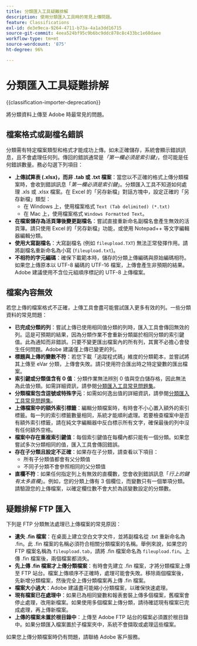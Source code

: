 ```yaml
---
title: 分類匯入工具疑難排解
description: 使用分類匯入工具時的常見上傳問題。
feature: Classifications
exl-id: de3e9eca-9264-4711-b73a-4a1a3dd16715
source-git-commit: 4eea524bf95c9b6bc9ddc878c8c433bc1e60daee
workflow-type: tm+mt
source-wordcount: '875'
ht-degree: 96%

---
```


# 分類匯入工具疑難排解

{{classification-importer-deprecation}}

將分類資料上傳至 Adobe 時最常見的問題。

## 檔案格式或副檔名錯誤

分類需有特定檔案類型和格式才能成功上傳。如未正確儲存，系統會顯示錯誤訊息，且不會處理任何列。傳回的錯誤通常是&#x200B;*「第一欄必須是索引鍵」*，但可能是任何錯誤數量。務必勾選下列項目：

* **上傳試算表 (.xlsx)，而非 .tab 或 .txt 檔案**：當您以不正確的格式上傳分類檔案時，會收到錯誤訊息「*第一欄必須是索引鍵*」。分類匯入工具不知道如何處理 .xls 或 .xlsx 檔案。在 Excel 的「另存新檔」對話方塊中，設定正確的「另存新檔」類型：
   * 在 Windows 上，使用檔案格式 `Text (Tab delimited) (*.txt)`
   * 在 Mac 上，使用檔案格式 `Windows Formatted Text`。
* **在檔案儲存為活頁簿後變更副檔名**：嘗試直接重新命名副檔名會產生無效的活頁簿。請只使用 Excel 的「另存新檔」功能，或使用 Notepad++ 等文字編輯器編輯分類。
* **使用大寫副檔名**：大寫副檔名 (例如 `fileupload.TXT`) 無法正常發揮作用。請將副檔名重新命名為小寫 (`fileupload.txt`)。
* **不相符的字元編碼**：確保下載範本時，儲存的分類上傳編碼與原始編碼相符。如果您上傳原本以 UTF-8 編碼的 UTF-16 檔案，上傳會產生非預期的結果。Adobe 建議使用不含位元組順序標記的 UTF-8 上傳檔案。

## 檔案內容無效

若您上傳的檔案格式不正確，上傳工具會盡可能嘗試匯入更多有效的列。一些分類資料的常見問題：

* **已完成分類的列**：嘗試上傳已使用相同值分類的列時，匯入工具會傳回無效的列。這是可預期的結果，因為分類作業不會重新分類屬於相同分類的索引鍵值。此為通知而非錯誤。只要不變更匯出檔案內的所有列，其實不必擔心會發生任何問題。Adobe 建議僅上傳已變更的列。
* **標題與上傳的變數不符**：若您下載「追蹤程式碼」維度的分類範本，並嘗試將其上傳至 eVar 分類，上傳會失敗。請只使用符合匯出時之特定變數的匯出檔案。
* **索引鍵或分類值含有 0 值**：分類作業無法辨別 0 值與空白儲存格，因此無法為此值分類。如需詳細資訊，請參閱[分類匯入工具常見問題集](importer-faq.md)。
* **分類檔案包含逗號或特殊字元**：如需如何逸出值的詳細資訊，請參閱[分類匯入工具常見問題集](importer-faq.md)。
* **上傳檔案中的額外索引標籤**：編輯分類檔案時，有時會不小心置入額外的索引標籤。每一列的索引標籤數量相同，系統才能順利處理。若要檢查檔案中是否有額外索引標籤，請在純文字編輯器中反白標示所有文字，確保最後的列中沒有任何額外空格。
* **檔案中存在重複索引鍵值**：每個索引鍵值在每欄內都只能有一個分類。如果您嘗試多次分類相同的值，匯入工具會傳回錯誤。
* **存在子分類且設定不正確**：如果存在子分類，請查看以下項目：
   * 所有子分類值都會有父分類值
   * 不同子分類不會參照相同的父分類值
* **直欄不符**：如果任何指定列上有無效的直欄數，您會收到錯誤訊息「*行上的鍵有太多直欄*」。例如，您的分類上傳有 3 個欄位，而變數只有一個單項分類。請驗證您的上傳檔案，以確定欄位數不會大於為該變數設定的分類數。

## 疑難排解 FTP 匯入

下列是 FTP 分類無法處理已上傳檔案的常見原因：

* **遺失 .fin 檔案**：在桌面上建立空白文字文件，並將副檔名從 .txt 重新命名為 .fin。此 .fin 檔案的名稱必須符合相關分類檔案的名稱。舉例來說，如果您的 FTP 檔案名稱為 `fileupload.tab`，請將 .fin 檔案命名為 `fileupload.fin`。上傳 .fin 檔案後，兩個檔案都消失。
* **先上傳 .fin 檔案才上傳分類檔案**：有時會先建立 .fin 檔案，才將分類檔案上傳至 FTP 站台。檔案上傳順序不正確時，處理可能會失敗。移除兩個檔案後，先新增分類檔案，然後完全上傳分類檔案再上傳 .fin 檔案。
* **檔案大小過大**：Adobe 建議盡可能縮小分類檔案，以確保快速處理。
* **現有檔案已在處理中**：如果已為相同變數和報表套裝上傳多個檔案，舊檔案會停止處理，改用新檔案。如果使用多個檔案上傳分類，請待確認現有檔案已完成處理，再上傳新檔案。
* **上傳的檔案未置於根目錄中**：上傳至 Adobe FTP 站台的檔案必須置於根目錄中。如果分類匯入檔案置於子檔案夾中，系統不會擷取或處理這些檔案。

如果您上傳分類檔案時仍有問題，請聯絡 Adobe 客戶服務。
